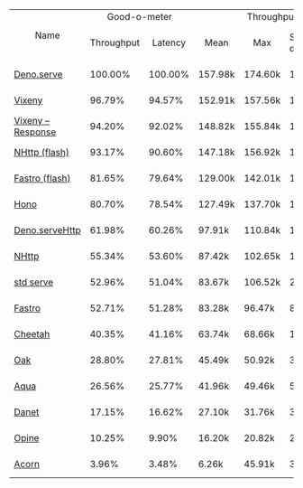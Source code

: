 <table>
<tr>
    <td align="center" rowspan="2">Name</td>
    <td align="center" colspan="2">Good-o-meter</td>
    <td align="center" colspan="4">Throughput (rps)</td>
    <td align="center" colspan="3">Latency (ms)</td>
</tr>
<tr>
    <!-- still Name -->
    <td align="center">Throughput</td>
    <td align="center">Latency</td>
    <td align="center">Mean</td>
    <td align="center">Max</td>
    <td align="center">Standard deviation</td>
    <td align="center">Size per second</td>
    <td align="center">Avg</td>
    <td align="center">Min</td>
    <td align="center">Max</td>
</tr><tr>
    <td><a href="./deno_serve.ts.md">Deno.serve</a></td>
    <td>100.00%</td>
    <td>100.00%</td>
    <td>157.98k</td>
    <td>174.60k</td>
    <td>17.96k</td>
    <td>1.70 MiB</td>
    <td>0.39</td>
    <td>0.30</td>
    <td>1.36</td>
</tr>
<tr>
    <td><a href="./vixeny.ts.md">Vixeny</a></td>
    <td>96.79%</td>
    <td>94.57%</td>
    <td>152.91k</td>
    <td>157.56k</td>
    <td>12.70k</td>
    <td>1.61 MiB</td>
    <td>0.41</td>
    <td>0.33</td>
    <td>1.13</td>
</tr>
<tr>
    <td><a href="./vixeny_response.ts.md">Vixeny – Response</a></td>
    <td>94.20%</td>
    <td>92.02%</td>
    <td>148.82k</td>
    <td>155.84k</td>
    <td>10.07k</td>
    <td>1.56 MiB</td>
    <td>0.42</td>
    <td>0.33</td>
    <td>1.23</td>
</tr>
<tr>
    <td><a href="./nhttp_flash.ts.md">NHttp (flash)</a></td>
    <td>93.17%</td>
    <td>90.60%</td>
    <td>147.18k</td>
    <td>156.92k</td>
    <td>10.88k</td>
    <td>1.54 MiB</td>
    <td>0.43</td>
    <td>0.33</td>
    <td>1.33</td>
</tr>
<tr>
    <td><a href="./fastro_flash.ts.md">Fastro (flash)</a></td>
    <td>81.65%</td>
    <td>79.64%</td>
    <td>129.00k</td>
    <td>142.01k</td>
    <td>13.51k</td>
    <td>1.35 MiB</td>
    <td>0.49</td>
    <td>0.34</td>
    <td>1.21</td>
</tr>
<tr>
    <td><a href="./hono.ts.md">Hono</a></td>
    <td>80.70%</td>
    <td>78.54%</td>
    <td>127.49k</td>
    <td>137.70k</td>
    <td>12.96k</td>
    <td>1.34 MiB</td>
    <td>0.50</td>
    <td>0.37</td>
    <td>2.80</td>
</tr>
<tr>
    <td><a href="./deno_serveHttp.ts.md">Deno.serveHttp</a></td>
    <td>61.98%</td>
    <td>60.26%</td>
    <td>97.91k</td>
    <td>110.84k</td>
    <td>10.04k</td>
    <td>1.03 MiB</td>
    <td>0.65</td>
    <td>0.43</td>
    <td>2.68</td>
</tr>
<tr>
    <td><a href="./nhttp.ts.md">NHttp</a></td>
    <td>55.34%</td>
    <td>53.60%</td>
    <td>87.42k</td>
    <td>102.65k</td>
    <td>13.63k</td>
    <td>0.91 MiB</td>
    <td>0.73</td>
    <td>0.50</td>
    <td>3.16</td>
</tr>
<tr>
    <td><a href="./deno_std_serve.ts.md">std serve</a></td>
    <td>52.96%</td>
    <td>51.04%</td>
    <td>83.67k</td>
    <td>106.52k</td>
    <td>20.39k</td>
    <td>0.87 MiB</td>
    <td>0.76</td>
    <td>0.37</td>
    <td>3.44</td>
</tr>
<tr>
    <td><a href="./fastro.ts.md">Fastro</a></td>
    <td>52.71%</td>
    <td>51.28%</td>
    <td>83.28k</td>
    <td>96.47k</td>
    <td>8.31k</td>
    <td>0.88 MiB</td>
    <td>0.76</td>
    <td>0.38</td>
    <td>3.35</td>
</tr>
<tr>
    <td><a href="./cheetah.ts.md">Cheetah</a></td>
    <td>40.35%</td>
    <td>41.16%</td>
    <td>63.74k</td>
    <td>68.66k</td>
    <td>13.23k</td>
    <td>0.70 MiB</td>
    <td>0.95</td>
    <td>0.65</td>
    <td>1.95</td>
</tr>
<tr>
    <td><a href="./oak.ts.md">Oak</a></td>
    <td>28.80%</td>
    <td>27.81%</td>
    <td>45.49k</td>
    <td>50.92k</td>
    <td>3.54k</td>
    <td>0.48 MiB</td>
    <td>1.40</td>
    <td>0.73</td>
    <td>3.88</td>
</tr>
<tr>
    <td><a href="./aqua.ts.md">Aqua</a></td>
    <td>26.56%</td>
    <td>25.77%</td>
    <td>41.96k</td>
    <td>49.46k</td>
    <td>5.61k</td>
    <td>0.44 MiB</td>
    <td>1.51</td>
    <td>0.62</td>
    <td>4.36</td>
</tr>
<tr>
    <td><a href="./danet.ts.md">Danet</a></td>
    <td>17.15%</td>
    <td>16.62%</td>
    <td>27.10k</td>
    <td>31.76k</td>
    <td>3.16k</td>
    <td>0.28 MiB</td>
    <td>2.35</td>
    <td>0.93</td>
    <td>6.92</td>
</tr>
<tr>
    <td><a href="./opine.ts.md">Opine</a></td>
    <td>10.25%</td>
    <td>9.90%</td>
    <td>16.20k</td>
    <td>20.82k</td>
    <td>2.13k</td>
    <td>0.17 MiB</td>
    <td>3.94</td>
    <td>1.74</td>
    <td>10.07</td>
</tr>
<tr>
    <td><a href="./acorn.ts.md">Acorn</a></td>
    <td>3.96%</td>
    <td>3.48%</td>
    <td>6.26k</td>
    <td>45.91k</td>
    <td>3.16k</td>
    <td>0.06 MiB</td>
    <td>11.21</td>
    <td>3.96</td>
    <td>22.74</td>
</tr>
</table>